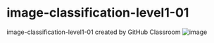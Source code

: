 # image-classification-level1-01
image-classification-level1-01 created by GitHub Classroom
![image](https://user-images.githubusercontent.com/75282888/129856170-a0124d3b-ff5a-4f26-a564-be5c6e931a22.png)
